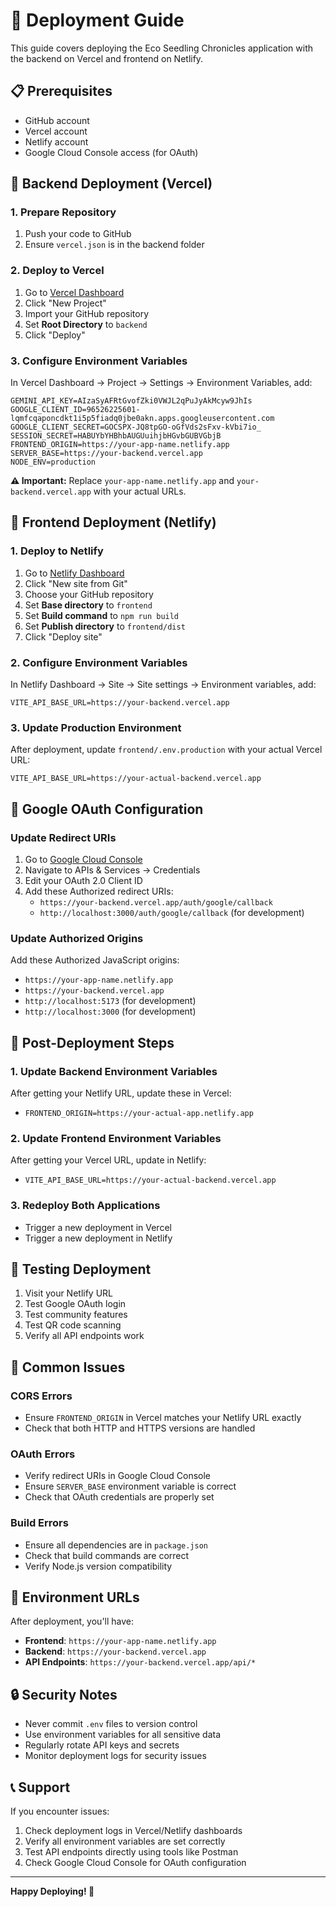 # 🚀 Deployment Guide

This guide covers deploying the Eco Seedling Chronicles application with the backend on Vercel and frontend on Netlify.

## 📋 Prerequisites

- GitHub account
- Vercel account
- Netlify account
- Google Cloud Console access (for OAuth)

## 🔧 Backend Deployment (Vercel)

### 1. Prepare Repository
1. Push your code to GitHub
2. Ensure `vercel.json` is in the backend folder

### 2. Deploy to Vercel
1. Go to [Vercel Dashboard](https://vercel.com/dashboard)
2. Click "New Project"
3. Import your GitHub repository
4. Set **Root Directory** to `backend`
5. Click "Deploy"

### 3. Configure Environment Variables
In Vercel Dashboard → Project → Settings → Environment Variables, add:

```
GEMINI_API_KEY=AIzaSyAFRtGvofZki0VWJL2qPuJyAkMcyw9JhIs
GOOGLE_CLIENT_ID=96526225601-lqmfcqaponcdkt1i5p5fiadq0jbe0akn.apps.googleusercontent.com
GOOGLE_CLIENT_SECRET=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
SESSION_SECRET=HABUYbYHBhbAUGUuihjbHGvbGUBVGbjB
FRONTEND_ORIGIN=https://your-app-name.netlify.app
SERVER_BASE=https://your-backend.vercel.app
NODE_ENV=production
```

**⚠️ Important:** Replace `your-app-name.netlify.app` and `your-backend.vercel.app` with your actual URLs.

## 🎨 Frontend Deployment (Netlify)

### 1. Deploy to Netlify
1. Go to [Netlify Dashboard](https://app.netlify.com/)
2. Click "New site from Git"
3. Choose your GitHub repository
4. Set **Base directory** to `frontend`
5. Set **Build command** to `npm run build`
6. Set **Publish directory** to `frontend/dist`
7. Click "Deploy site"

### 2. Configure Environment Variables
In Netlify Dashboard → Site → Site settings → Environment variables, add:

```
VITE_API_BASE_URL=https://your-backend.vercel.app
```

### 3. Update Production Environment
After deployment, update `frontend/.env.production` with your actual Vercel URL:

```
VITE_API_BASE_URL=https://your-actual-backend.vercel.app
```

## 🔐 Google OAuth Configuration

### Update Redirect URIs
1. Go to [Google Cloud Console](https://console.cloud.google.com/)
2. Navigate to APIs & Services → Credentials
3. Edit your OAuth 2.0 Client ID
4. Add these Authorized redirect URIs:
   - `https://your-backend.vercel.app/auth/google/callback`
   - `http://localhost:3000/auth/google/callback` (for development)

### Update Authorized Origins
Add these Authorized JavaScript origins:
- `https://your-app-name.netlify.app`
- `https://your-backend.vercel.app`
- `http://localhost:5173` (for development)
- `http://localhost:3000` (for development)

## 🔄 Post-Deployment Steps

### 1. Update Backend Environment Variables
After getting your Netlify URL, update these in Vercel:
- `FRONTEND_ORIGIN=https://your-actual-app.netlify.app`

### 2. Update Frontend Environment Variables
After getting your Vercel URL, update in Netlify:
- `VITE_API_BASE_URL=https://your-actual-backend.vercel.app`

### 3. Redeploy Both Applications
- Trigger a new deployment in Vercel
- Trigger a new deployment in Netlify

## 🧪 Testing Deployment

1. Visit your Netlify URL
2. Test Google OAuth login
3. Test community features
4. Test QR code scanning
5. Verify all API endpoints work

## 🐛 Common Issues

### CORS Errors
- Ensure `FRONTEND_ORIGIN` in Vercel matches your Netlify URL exactly
- Check that both HTTP and HTTPS versions are handled

### OAuth Errors
- Verify redirect URIs in Google Cloud Console
- Ensure `SERVER_BASE` environment variable is correct
- Check that OAuth credentials are properly set

### Build Errors
- Ensure all dependencies are in `package.json`
- Check that build commands are correct
- Verify Node.js version compatibility

## 📱 Environment URLs

After deployment, you'll have:
- **Frontend**: `https://your-app-name.netlify.app`
- **Backend**: `https://your-backend.vercel.app`
- **API Endpoints**: `https://your-backend.vercel.app/api/*`

## 🔒 Security Notes

- Never commit `.env` files to version control
- Use environment variables for all sensitive data
- Regularly rotate API keys and secrets
- Monitor deployment logs for security issues

## 📞 Support

If you encounter issues:
1. Check deployment logs in Vercel/Netlify dashboards
2. Verify all environment variables are set correctly
3. Test API endpoints directly using tools like Postman
4. Check Google Cloud Console for OAuth configuration

---

**Happy Deploying! 🌱**
